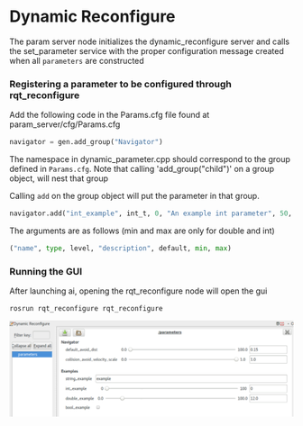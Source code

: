 # Dynamic Reconfigure

The param server node initializes the dynamic_reconfigure server and calls the set_parameter service with the proper configuration message created when all `parameters` are constructed

### Registering a parameter to be configured through rqt_reconfigure
Add the following code in the Params.cfg file found at param_server/cfg/Params.cfg
~~~python
navigator = gen.add_group("Navigator")
~~~
The namespace in dynamic_parameter.cpp should correspond to the group defined in `Params.cfg`.
Note that calling 'add_group("child")' on a group object, will nest that group

Calling `add` on the group object will put the parameter in that group. 

~~~python
navigator.add("int_example", int_t, 0, "An example int parameter", 50,  0, 100)
~~~

The arguments are as follows (min and max are only for double and int)
~~~python
("name", type, level, "description", default, min, max)
~~~

### Running the GUI 
After launching ai, opening the rqt_reconfigure node will open the gui
~~~
rosrun rqt_reconfigure rqt_reconfigure
~~~
![rqt_reconfigure](rsc/gui.png?raw=true "rqt_reconfigure")

